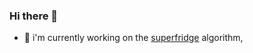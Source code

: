 ### Hi there 👋

- 🔭 i'm currently working on the [superfridge](https://github.com/felop/superfridge) algorithm, 
